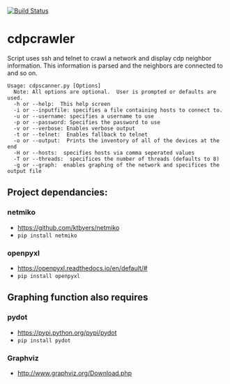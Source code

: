 [![Build Status](https://travis-ci.org/bandrel/cdpcrawler.svg?branch=master)](https://travis-ci.org/bandrel/cdpcrawler)
# cdpcrawler

Script uses ssh and telnet to crawl a network and display cdp neighbor information.  This information is parsed and the neighbors are connected to and so on.

```
Usage: cdpscanner.py [Options]
  Note: All options are optional.  User is prompted or defaults are used.
  -h or --help:  This help screen
  -i or --inputfile: specifies a file containing hosts to connect to.
  -u or --username: specifies a username to use
  -p or --password: Specifies the password to use
  -v or --verbose: Enables verbose output
  -t or --telnet:  Enables fallback to telnet
  -o or --output:  Prints the inventory of all of the devices at the end
  -H or --hosts:  specifies hosts via comma seperated values
  -T or --threads:  specifices the number of threads (defaults to 8)
  -g or --graph:  enables graphing of the network and specifices the output file
```

## Project dependancies:

### netmiko 
* https://github.com/ktbyers/netmiko
* `pip install netmiko`

### openpyxl 
* https://openpyxl.readthedocs.io/en/default/#
* `pip install openpyxl`

## Graphing function also requires

### pydot 
* https://pypi.python.org/pypi/pydot
* `pip install pydot`

### Graphviz
* http://www.graphviz.org/Download.php







